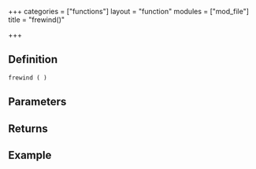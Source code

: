 +++
categories = ["functions"]
layout = "function"
modules = ["mod_file"]
title = "frewind()"

+++

## Definition

    frewind ( )

## Parameters

## Returns

## Example
